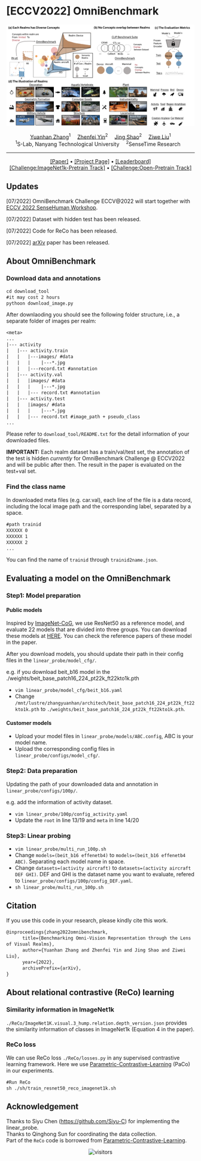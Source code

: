 # [ECCV2022] OmniBenchmark

![teaser](./figures/paper_teaser-min.png)

<div align="center">

<div>
    <a href='https://zhangyuanhan-ai.github.io/' target='_blank'>Yuanhan Zhang</a><sup>1</sup>&emsp;
    <a href='https://scholar.google.com.hk/citations?user=ngPR1dIAAAAJ&hl=zh-CN' target='_blank'>Zhenfei Yin</a><sup>2</sup>&emsp;
    <a href='https://amandajshao.github.io/' target='_blank'>Jing Shao</a><sup>2</sup>&emsp;
    <a href='https://liuziwei7.github.io/' target='_blank'>Ziwe Liu</a><sup>1</sup>
</div>
<div>
    <sup>1</sup>S-Lab, Nanyang Technological University&emsp;
    <sup>2</sup>SenseTime Research&emsp;
</div>

---

<div>
    <a href='https://arxiv.org/abs/2203.07845' target='_blank'>[Paper]</a> 
    •
    <a href='https://zhangyuanhan-ai.github.io/OmniBenchmark' target='_blank'>[Project Page]</a>
    •
    <a href='https://paperswithcode.com/sota/image-classification-on-omnibenchmark' target='_blank'>[Leaderboard]</a>
    <br>
    <a href='https://codalab.lisn.upsaclay.fr/competitions/6043' target='_blank'>[Challenge:ImageNet1k-Pretrain Track]</a>
    •
    <a href='https://codalab.lisn.upsaclay.fr/competitions/6045' target='_blank'>[Challenge:Open-Pretrain Track]</a>
</div>
</div>

## Updates
[07/2022] OmniBenchmark Challenge ECCV@2022 will start together with [ECCV 2022 SenseHuman Workshop](https://sense-human.github.io/).

[07/2022] Dataset with hidden test has been released.

[07/2022] Code for ReCo has been released.

[07/2022] [arXiv](https://github.com/ZhangYuanhan-AI/OmniBenchmark) paper has been released.


## About OmniBenchmark
### Download data and annotations
```
cd download_tool
#it may cost 2 hours
pythoon download_image.py
```
After downlaoding you should see the following folder structure, i.e., a separate folder of images per realm: 

```
<meta>
...
|--- activity
|   |--- activity.train
|   |   |---images/ #data
|   |   |    |---*.jpg
|   |   |---record.txt #annotation
|   |--- activity.val
|   |   |images/ #data
|   |   |    |---*.jpg
|   |   |--- record.txt #annotation
|   |--- activity.test
|   |   |images/ #data
|   |   |    |---*.jpg
|   |   |--- record.txt #image_path + pseudo_class
...
```
Please refer to ``download_tool/README.txt`` for the detail information of your downloaded files.

**IMPORTANT:** Each realm dataset has a train/val/test set, the annotation of the test is hidden *currently* for OmniBenchmark Challenge @ ECCV2022 and will be public after then. The result in the paper is evaluated on the test+val set.

### Find the class name 
In downloaded meta files (e.g. car.val), each line of the file is a data record, including the local image path and the corresponding label, separated by a space.
```
#path trainid
XXXXXX 0
XXXXXX 1
XXXXXX 2
...
``` 
You can find the name of ``trainid`` through ``trainid2name.json``. 


## Evaluating a model on the OmniBenchmark

### Step1: Model preparation
#### Public models
Inspired by [ImageNet-CoG](https://europe.naverlabs.com/research/computer-vision/cog-benchmark/), we use ResNet50 as a reference model, and evaluate 22 models that are divided into three groups. You can download these models at [HERE](https://drive.google.com/drive/folders/1zJcWHWK6olLPX44t4yE8WyM2Bq1jenAR?usp=sharing). You can check the reference papers of these model in the paper.

After you download models, you should update their path in their config files in the ``linear_probe/model_cfg/``.

e.g.
if you download beit_b16 model in the ./weights/beit_base_patch16_224_pt22k_ft22kto1k.pth
- ``vim linear_probe/model_cfg/beit_b16.yaml``
- Change ``/mnt/lustre/zhangyuanhan/architech/beit_base_patch16_224_pt22k_ft22kto1k.pth`` to ``./weights/beit_base_patch16_224_pt22k_ft22kto1k.pth``.

#### Customer models
- Upload your model files in ``linear_probe/models/ABC.config``, ABC is your model name.
- Upload the corresponding config files in ``linear_probe/configs/model_cfg/``.


### Step2: Data preparation
Updating the path of your downloaded data and annotation in ``linear_probe/configs/100p/``.

e.g. add the information of activity dataset.
- ``vim linear_probe/100p/config_activity.yaml``
- Update the ``root`` in line 13/19 and ``meta`` in line 14/20

### Step3: Linear probing
- ``vim linear_probe/multi_run_100p.sh``
- Change ``models=(beit_b16 effenetb4)`` to ``models=(beit_b16 effenetb4 ABC)``. Separating each model name in space. 
- Change ``datasets=(activity aircraft)`` to ``datasets=(activity aircraft DEF GHI)``. DEF and GHI is the dataset name you want to evaluate, refered to ``linear_probe/configs/100p/config_DEF.yaml``.
- ``sh linear_probe/multi_run_100p.sh``

## Citation
If you use this code in your research, please kindly cite this work.
```
@inproceedings{zhang2022omnibenchmark,
      title={Benchmarking Omni-Vision Representation through the Lens of Visual Realms}, 
      author={Yuanhan Zhang and Zhenfei Yin and Jing Shao and Ziwei Liu},
      year={2022},
      archivePrefix={arXiv},
}
```

## About relational contrastive (ReCo) learning
### Similarity information in ImageNet1k
``./ReCo/ImageNet1K.visual.3_hump.relation.depth_version.json`` provides the similarity information of classes in ImageNet1k (Equation 4 in the paper).

### ReCo loss
We can use ReCo loss ``./ReCo/losses.py`` in any supervised contrastive learning framework. Here we use [Parametric-Contrastive-Learning](https://github.com/dvlab-research/Parametric-Contrastive-Learning) (PaCo) in our experiments. 
```
#Run ReCo
sh ./sh/train_resnet50_reco_imagenet1k.sh
```



## Acknowledgement

Thanks to Siyu Chen (https://github.com/Siyu-C) for implementing the linear_probe. \
Thanks to Qinghong Sun for coordinating the data collection. \
Part of the ``ReCo`` code is borrowed from [Parametric-Contrastive-Learning](https://github.com/dvlab-research/Parametric-Contrastive-Learning). 

<div align="center">

![visitors](https://visitor-badge.glitch.me/badge?page_id=zhangyuanhan-ai.OmniBenchmark&left_color=green&right_color=red)

</div>



